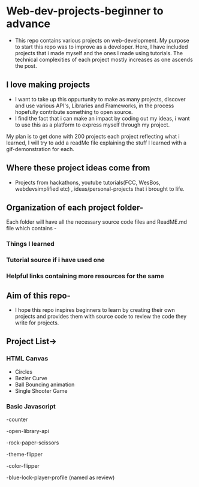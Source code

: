 # Web-dev-projects-beginner to advance
- This repo contains various projects on web-development. My purpose to start this repo was to improve as a developer. Here, I have included projects that i made myself and the ones I made using tutorials. The technical complexities of each project mostly increases as one ascends the post.


## I love making projects
- I want to take up this oppurtunity to make as many projects, discover and use various API's, Libraries and Frameworks, in the process hopefully contribute something to open source. 
- I find the fact that i can make an impact by coding out my ideas, i want to use this as a platform to express myself through my project.

My plan is to get done with 200 projects each project reflecting what i learned, I will try to add a readMe file explaining the stuff I learned with a gif-demonstration for each.

## Where these project ideas come from
- Projects from hackathons, youtube tutorials(FCC, WesBos, webdevsimplified etc) , ideas/personal-projects that i brought to life.

## Organization of each project folder-
Each folder will have all the necessary source code files and ReadME.md file which contains - 
   ### Things I learned
   ### Tutorial source if i have used one
   ### Helpful links containing more resources for the same
 

## Aim of this repo-
- I hope this repo inspires beginners to learn by creating their own projects and provides them with source code to review the code they write for projects.
## Project List->
### HTML Canvas
- Circles
- Bezier Curve
- Ball Bouncing animation
- Single Shooter Game

### Basic Javascript
-counter

-open-library-api

-rock-paper-scissors

-theme-flipper

-color-flipper

-blue-lock-player-profile (named as review)

